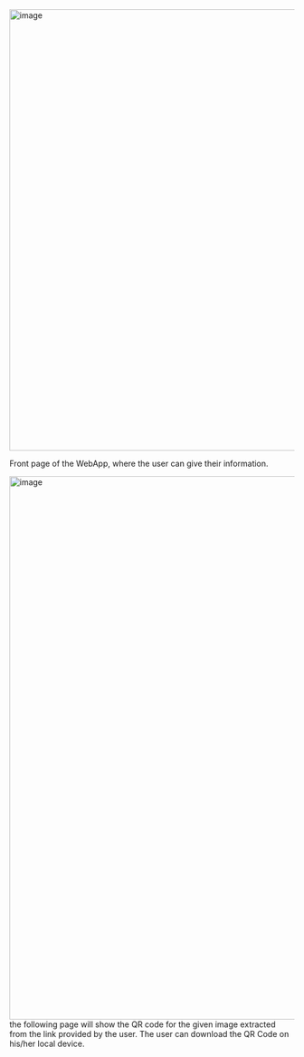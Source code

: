 <img width="779" alt="image" src="https://github.com/user-attachments/assets/3a661d6c-ee8e-4f3e-82b2-546fca4b09fd" />

Front page of the WebApp, where the user can give their information.

<img width="959" alt="image" src="https://github.com/user-attachments/assets/111f1d31-b37c-4019-acba-248ae709c196" />
the following page will show the QR code for the given image extracted from the link provided by the user. The user can download the QR Code on his/her local device.

